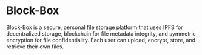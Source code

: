 # Block-Box
Block-Box is a secure, personal file storage platform that uses IPFS for decentralized storage, blockchain for file metadata integrity, and symmetric encryption for file confidentiality. Each user can upload, encrypt, store, and retrieve their own files.

